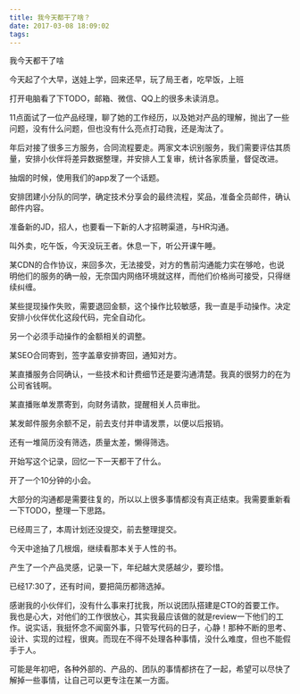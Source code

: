 ```yaml
---
title: 我今天都干了啥？
date: 2017-03-08 18:09:02
tags:
---
```


我今天都干了啥

今天起了个大早，送娃上学，回来还早，玩了局王者，吃早饭，上班

打开电脑看了下TODO，邮箱、微信、QQ上的很多未读消息。

11点面试了一位产品经理，聊了她的工作经历，以及她对产品的理解，抛出了一些问题，没有什么问题，但也没有什么亮点打动我，还是淘汰了。

年后对接了很多三方服务，合同流程要走。两家文本识别服务，我们需要评估其质量，安排小伙伴将差异数据整理，并安排人工复审，统计各家质量，督促改进。

抽烟的时候，使用我们的app发了一个话题。

安排团建小分队的同学，确定技术分享会的最终流程，奖品，准备全员邮件，确认邮件内容。

准备新的JD，招人，也要看一下新的人才招聘渠道，与HR沟通。

叫外卖，吃午饭，今天没玩王者。休息一下，听公开课午睡。

某CDN的合作协议，来回多次，无法接受，对方的售前沟通能力实在够呛，也说明他们的服务的确一般，无奈国内网络环境就这样，而他们价格尚可接受，只得继续纠缠。

某些提现操作失败，需要退回金额，这个操作比较敏感，我一直是手动操作。决定安排小伙伴优化这段代码，完全自动化。

另一个必须手动操作的金额相关的调整。

某SEO合同寄到，签字盖章安排寄回，通知对方。

某直播服务合同确认，一些技术和计费细节还是要沟通清楚。我真的很努力的在为公司省钱啊。

某直播账单发票寄到，向财务请款，提醒相关人员审批。

某发邮件服务余额不足，前去支付并申请发票，以便以后报销。

还有一堆简历没有筛选，质量太差，懒得筛选。

开始写这个记录，回忆一下一天都干了什么。

开了一个10分钟的小会。

大部分的沟通都是需要往复的，所以以上很多事情都没有真正结束。我需要重新看一下TODO，整理一下思路。

已经周三了，本周计划还没提交，前去整理提交。

今天中途抽了几根烟，继续看那本关于人性的书。

产生了一个产品灵感，记录一下，年纪越大灵感越少，要珍惜。

已经17:30了，还有时间，要把简历都筛选掉。

感谢我的小伙伴们，没有什么事来打扰我，所以说团队搭建是CTO的首要工作。我也是心大，对他们的工作很放心，其实我最应该做的就是review一下他们的工作。说实话，我挺怀念不闻窗外事，只管写代码的日子，心静！那种不断的思考、设计、实现的过程，很爽。而现在不得不处理各种事情，没什么难度，但也不能假手于人。

可能是年初吧，各种外部的、产品的、团队的事情都挤在了一起，希望可以尽快了解掉一些事情，让自己可以更专注在某一方面。
